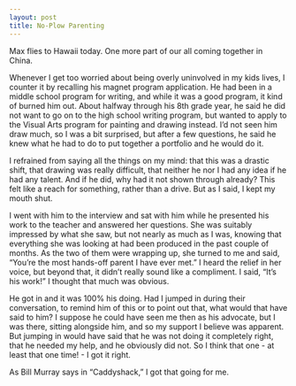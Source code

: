 ```yaml
---
layout: post
title: No-Plow Parenting
---
```

Max flies to Hawaii today. One more part of our all coming together in China.

Whenever I get too worried about being overly uninvolved in my kids lives, I counter it by recalling his magnet program application. He had been in a middle school program for writing, and while it was a good program, it kind of burned him out. About halfway through his 8th grade  year, he said he did not want to go on to the high school writing program, but wanted to apply to the Visual Arts program for painting and drawing instead. I’d not seen him draw much, so I was a bit surprised, but after a few questions, he said he knew what he had to do to put together a portfolio and he would do it.

I refrained from saying all the things on my mind: that this was a drastic shift, that drawing was really difficult, that neither he nor I had any idea if he had any talent. And if he did, why had it not shown through already? This felt like a reach for something, rather than a drive. But as I said, I kept my mouth shut.

I went with him to the interview and sat with him while he presented his work to the teacher and answered her questions. She was suitably impressed by what she saw, but not nearly as much as I was, knowing that everything she was looking at had been produced in the past couple of months. As the two of them were wrapping up, she turned to me and said, “You’re the most hands-off parent I have ever met.” I heard the relief in her voice, but beyond that, it didn’t really sound like a compliment. I said, “It’s his work!” I thought that much was obvious.

He got in and it was 100% his doing. Had I jumped in during their conversation, to remind him of this or to point out that, what would that have said to him? I suppose he could have seen me then as his advocate, but I was there, sitting alongside  him, and so my support I believe was apparent. But jumping in would have said that he was not doing it completely right, that he needed my help, and he obviously did not. So I think that one - at least that one time! - I got it right.

As Bill Murray says in “Caddyshack,”  I got that going for me. 

